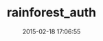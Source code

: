 ---
layout: post
title:  "rainforest_auth"
repo:   "rainforestapp/auth"
date:   2015-02-18 17:06:55
gemurl: https://www.rainforestqa.com/
---